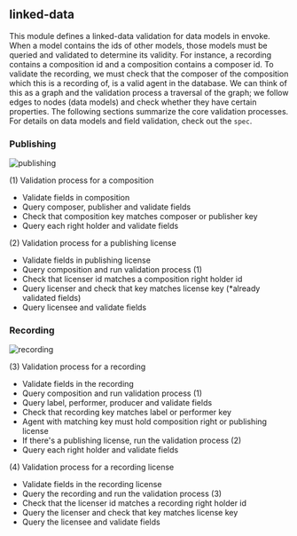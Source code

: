 ## linked-data

This module defines a linked-data validation for data models in envoke. When a model contains the ids of other models, those models must be queried and validated to determine its validity. For instance, a recording contains a composition id and a composition contains a composer id. To validate the recording, we must check that the composer of the composition which this is a recording of, is a valid agent in the database. We can think of this as a graph and the validation process a traversal of the graph; we follow edges to nodes (data models) and check whether they have certain properties. The following sections summarize the core validation processes. For details on data models and field validation, check out the `spec`.

### Publishing

![publishing](https://github.com/zbo14/envoke/blob/master/linked_data/images/publishing.png?raw=true)

(1) Validation process for a composition

- Validate fields in composition
- Query composer, publisher and validate fields
- Check that composition key matches composer or publisher key
- Query each right holder and validate fields

(2) Validation process for a publishing license

- Validate fields in publishing license
- Query composition and run validation process (1)
- Check that licenser id matches a composition right holder id
- Query licenser and check that key matches license key (*already validated fields)
- Query licensee and validate fields

### Recording

![recording](https://github.com/zbo14/envoke/blob/master/linked_data/images/recording.png?raw=true)

(3) Validation process for a recording 

- Validate fields in the recording
- Query composition and run validation process (1)
- Query label, performer, producer and validate fields
- Check that recording key matches label or performer key
- Agent with matching key must hold composition right or publishing license
- If there's a publishing license, run the validation process (2)
- Query each right holder and validate fields

(4) Validation process for a recording license

- Validate fields in the recording license
- Query the recording and run the validation process (3)
- Check that the licenser id matches a recording right holder id
- Query the licenser and check that key matches license key
- Query the licensee and validate fields 

